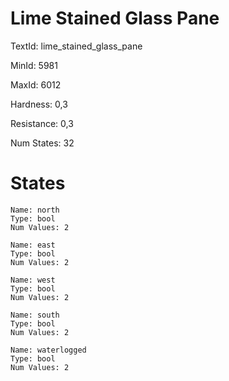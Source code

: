 # Lime Stained Glass Pane

TextId: lime_stained_glass_pane

MinId: 5981

MaxId: 6012

Hardness: 0,3

Resistance: 0,3


Num States: 32

# States
```
Name: north
Type: bool
Num Values: 2

Name: east
Type: bool
Num Values: 2

Name: west
Type: bool
Num Values: 2

Name: south
Type: bool
Num Values: 2

Name: waterlogged
Type: bool
Num Values: 2
```